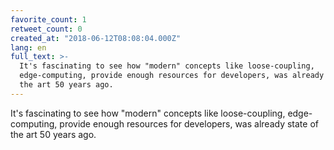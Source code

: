 ```yaml
---
favorite_count: 1
retweet_count: 0
created_at: "2018-06-12T08:08:04.000Z"
lang: en
full_text: >-
  It's fascinating to see how "modern" concepts like loose-coupling,
  edge-computing, provide enough resources for developers, was already state of
  the art 50 years ago.
---
```


It's fascinating to see how "modern" concepts like loose-coupling,
edge-computing, provide enough resources for developers, was already state of
the art 50 years ago.
